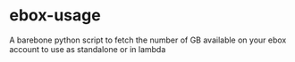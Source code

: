 # ebox-usage
A barebone python script to fetch the number of GB available on your ebox account to use as standalone or in lambda
